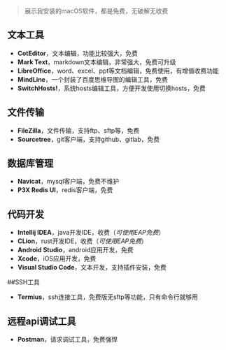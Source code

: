 > 展示我安装的macOS软件，都是免费，无破解无收费

## 文本工具

- **CotEditor**，文本编辑，功能比较强大，免费
- **Mark Text**，markdown文本编辑，非常强大，免费可升级
- **LibreOffice**，word、excel、ppt等文档编辑，免费使用，有增值收费功能
- **MindLine**，一个封装了百度思维导图的编辑工具，免费
- **SwitchHosts!**，系统hosts编辑工具，方便开发使用切换hosts，免费

## 文件传输

- **FileZilla**，文件传输，支持ftp、sftp等，免费
- **Sourcetree**，git客户端，支持github、gitlab，免费

## 数据库管理

- **Navicat**，mysql客户端，免费不维护
- **P3X Redis UI**，redis客户端，免费

## 代码开发

- **Intellij IDEA**，java开发IDE，收费（*可使用EAP免费*）
- **CLion**，rust开发IDE，收费（*可使用EAP免费*）
- **Android Studio**，android应用开发，免费
- **Xcode**，iOS应用开发，免费
- **Visual Studio Code**，文本开发，支持插件安装，免费

##SSH工具

- **Termius**，ssh连接工具，免费版无sftp等功能，只有命令行就够用

## 远程api调试工具

- **Postman**，请求调试工具，免费强悍